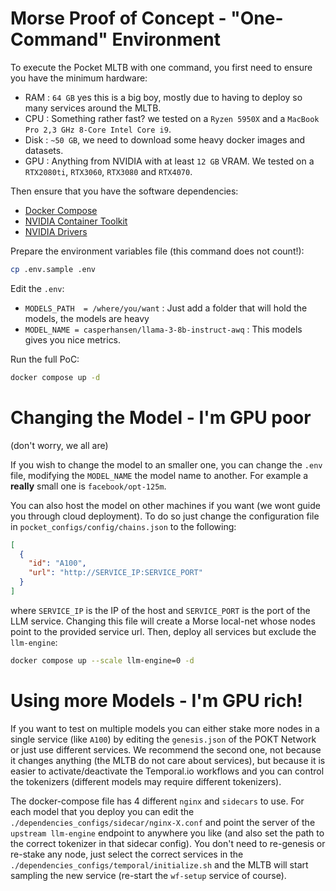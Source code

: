 # Morse Proof of Concept - "One-Command" Environment

To execute the Pocket MLTB with one command, you first need to ensure you have the minimum hardware:
- RAM : `64 GB` yes this is a big boy, mostly due to having to deploy so many services around the MLTB.
- CPU : Something rather fast? we tested on a `Ryzen 5950X` and a `MacBook Pro 2,3 GHz 8-Core Intel Core i9`.
- Disk : `~50 GB`, we need to download some heavy docker images and datasets.
- GPU : Anything from NVIDIA with at least `12 GB` VRAM. We tested on a `RTX2080ti`, `RTX3060`, `RTX3080` and `RTX4070`.

Then ensure that you have the software dependencies:
- [Docker Compose](https://docs.docker.com/compose/install/linux/)
- [NVIDIA Container Toolkit](https://docs.nvidia.com/datacenter/cloud-native/container-toolkit/latest/install-guide.html)
- [NVIDIA Drivers](https://www.nvidia.com/Download/index.aspx?lang=en-us)

Prepare the environment variables file (this command does not count!):
```bash
cp .env.sample .env
```

Edit the `.env`:
- `MODELS_PATH  = /where/you/want` : Just add a folder that will hold the models, the models are heavy
- `MODEL_NAME = casperhansen/llama-3-8b-instruct-awq` : This models gives you nice metrics.

Run the full PoC:
```bash
docker compose up -d
```

# Changing the Model - I'm GPU poor

(don't worry, we all are)

If you wish to change the model to an smaller one, you can change the `.env` file, modifying the `MODEL_NAME` the model name to another. For example a **really** small one is `facebook/opt-125m`.

You can also host the model on other machines if you want (we wont guide you through cloud deployment). To do so just change the configuration file in `pocket_configs/config/chains.json` to the following:
```json
[
  {
    "id": "A100",
    "url": "http://SERVICE_IP:SERVICE_PORT"
  }
]
```
where `SERVICE_IP` is the IP of the host and `SERVICE_PORT` is the port of the LLM service. Changing this file will create a Morse local-net whose nodes point to the provided service url.
Then, deploy all services but exclude the `llm-engine`:
```bash
docker compose up --scale llm-engine=0 -d
```


# Using more Models - I'm GPU rich!
If you want to test on multiple models you can either stake more nodes in a single service (like `A100`) by editing the `genesis.json` of the POKT Network or just use different services. We recommend the second one, not because it changes anything (the MLTB do not care about services), but because it is easier to activate/deactivate the Temporal.io workflows and you can control the tokenizers (different models may require different tokenizers).

The docker-compose file has 4 different `nginx` and `sidecars` to use. For each model that you deploy you can edit the `./dependencies_configs/sidecar/nginx-X.conf` and point the server of the `upstream llm-engine` endpoint to anywhere you like (and also set the path to the correct tokenizer in that sidecar config). You don't need to re-genesis or re-stake any node, just select the correct services in the `./dependencies_configs/temporal/initialize.sh` and the MLTB will start sampling the new service (re-start the `wf-setup` service of course).
